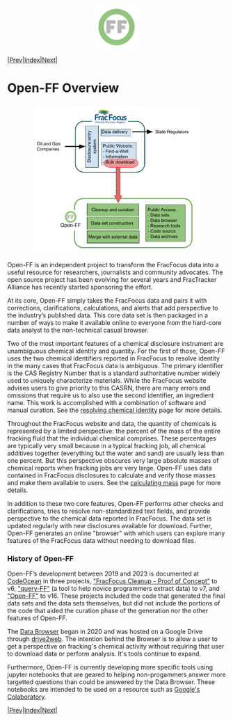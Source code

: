 <center> <img src="images/header_logo.png" width="100"/></center>
<!-- this is a test of a comment 
To do:
--->

|[Prev](What_is_FracFocus.md)|[Index](Top.md)|[Next](Limitations.md)|
# Open-FF Overview

<center> <img src="images/FF_vs_OpenFF.png" width="400"/></center>

Open-FF is an independent project to transform the FracFocus data into a useful resource for researchers, journalists and community advocates. The open source project has been evolving for several years and FracTracker Alliance has recently started sponsoring the effort.

At its core, Open-FF simply takes the FracFocus data and pairs it with corrections, clarifications, calculations, and alerts that add perspective to the industry’s published data. This core data set is then packaged in a number of ways to make it available online to everyone from the hard-core data analyst to the non-technical casual browser. 

Two of the most important features of a chemical disclosure instrument are unambiguous chemical identity and quantity.  For the first of those, Open-FF uses the two chemical identifiers reported  in FracFocus to resolve identity in the many cases that FracFocus data is ambiguous.  The primary identifier is the CAS Registry Number that is a standard authoritative number widely used to uniquely characterize materials.  While the FracFocus website advises users to give priority to this CASRN, there are many errors and omissions that require us to also use the second identifier, an ingredient name. This work is accomplished with a combination of software and manual curation.  See the [resolving chemical identity](Resolving_chemical_identity.md) page for more details.

Throughout the FracFocus website and data, the quantity of chemicals is represented by a limited perspective: the percent of the mass of the entire fracking fluid that the individual chemical comprises.  These percentages are typically very small because in a typical fracking job, all chemical additives together (everything but the water and sand) are usually less than one percent.  But this perspective obscures very large absolute masses of chemical reports when fracking jobs are very large.  Open-FF uses data contained in FracFocus disclosures to calculate and verify those masses and make them available to users.  See the [calculating mass](Calculating_mass.md) page for more details.

In addition to these two core features, Open-FF performs other checks and clarifications, tries to resolve non-standardized text fields, and provide perspective to the chemical data reported in FracFocus.  The data set is updated regularly with new disclosures available for download.  Further, Open-FF generates an online "browser" with which users can explore many features of the FracFocus data without needing to download files.

### History of Open-FF

Open-FF’s development between 2019 and 2023 is documented at [CodeOcean](https://codeocean.com/) in three projects, ["FracFocus Cleanup - Proof of Concept"](https://doi.org/10.24433/CO.8896584.v6) to v6, ["query-FF"](https://doi.org/10.24433/CO.5619215.v7) (a tool to help novice programmers extract data) to v7, and ["Open-FF"](https://doi.org/10.24433/CO.1058811.v16) to v16.  These projects included the code that generated the final data sets and the data sets themselves, but did not include the portions of the code that aided the curation phase of the generation nor the other features of Open-FF.

The [Data Browser](https://storage.googleapis.com/open-ff-browser/Open-FF_Catalog.html) began in 2020 and was hosted on a Google Drive through [drive2web](https://www.drv.tw/).  The intention behind the Browser is to allow a user to get a perspective on fracking's chemical activity without requiring that user to download data or perform analysis.  It's tools continue to expand.

Furthermore, Open-FF is currently developing more specific tools using jupyter notebooks that are geared to helping non-progammers answer more targetted questions than could be answered by the Data Browser.  These notebooks are intended to be used on a resource such as [Google's Colaboratory](https://colab.google/).

|[Prev](What_is_FracFocus.md)|[Index](Top.md)|[Next](Resolving_chemical_identity.md)|